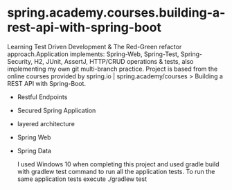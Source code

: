 # spring.academy.courses.building-a-rest-api-with-spring-boot 

Learning Test Driven Development & The Red-Green refactor approach.Application implements: Spring-Web, Spring-Test, Spring-Security, H2, JUnit, AssertJ, HTTP/CRUD operations & tests, also implementing my own git multi-branch practice. 
Project is based from the online courses provided by spring.io | spring.academy/courses > Building a REST API with Spring-Boot.
* Restful Endpoints
* Secured Spring Application
* layered architecture
* Spring Web
* Spring Data

  I used Windows 10 when completing this project and used gradle build with gradlew test command to run all the application tests. To run the same application tests execute ./gradlew test    

